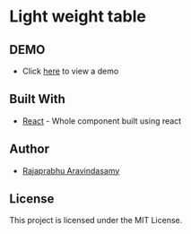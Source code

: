 # Light weight table

## DEMO

* Click [here](https://drive.google.com/file/d/1zUSnJ-pvixuvj8XsCZpAaYAGMo83cAFg/view?usp=sharing) to view a demo

## Built With

* [React](https://reactjs.org/) - Whole component built using react

## Author

* [Rajaprabhu Aravindasamy](https://stackoverflow.com/users/1209018/rajaprabhu-aravindasamy)

## License

This project is licensed under the MIT License.

